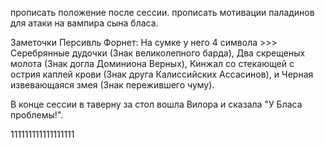 прописать положение после сессии. прописать мотивации паладинов для атаки на вампира сына бласа.


Заметочки 
Персивль Форнет: На сумке у него 4 символа >>> Серебрянные дудочки (Знак великолепного барда), Два скрещеных молота (Знак догла Доминиона Верных), Кинжал со стекающей с острия каплей крови (Знак друга Калиссийских Ассасинов), и Черная извевающаяся змея (Знак пережившего чуму).

В конце сессии в таверну за стол вошла Вилора и сказала "У Бласа проблемы!".

111111111111111111



